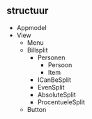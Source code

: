 structuur
-----------
 - Appmodel
 - View
   - Menu
   - Billsplit
     - Personen
       - Persoon
       - Item
     - ICanBeSplit
     - EvenSplit
     - AbsoluteSplit
     - ProcentueleSplit
   - Button
